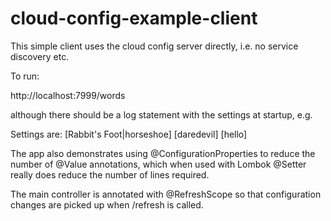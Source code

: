 # cloud-config-example-client

This simple client uses the cloud config server directly, i.e.
no service discovery etc.

To run:

http://localhost:7999/words

although there should be a log statement with the settings at startup, e.g.

Settings are: [Rabbit's Foot|horseshoe] [daredevil] [hello]

The app also demonstrates using @ConfigurationProperties to reduce the number of @Value annotations,
which when used with Lombok @Setter really does reduce the number of lines required.

The main controller is annotated with @RefreshScope so that configuration changes are picked up
when /refresh is called.